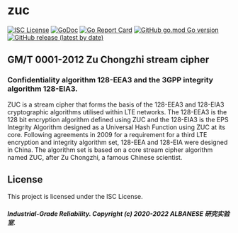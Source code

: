# zuc
[![ISC License](http://img.shields.io/badge/license-ISC-blue.svg)](https://github.com/pedroalbanese/edgetk/blob/master/LICENSE.md) 
[![GoDoc](https://godoc.org/github.com/pedroalbanese/edgetk?status.png)](http://godoc.org/github.com/pedroalbanese/edgetk)
[![Go Report Card](https://goreportcard.com/badge/github.com/pedroalbanese/edgetk)](https://goreportcard.com/report/github.com/pedroalbanese/edgetk)
[![GitHub go.mod Go version](https://img.shields.io/github/go-mod/go-version/pedroalbanese/edgetk)](https://golang.org)
[![GitHub release (latest by date)](https://img.shields.io/github/v/release/pedroalbanese/edgetk)](https://github.com/pedroalbanese/edgetk/releases)

## GM/T 0001-2012 Zu Chongzhi stream cipher 
### Confidentiality algorithm 128-EEA3 and the 3GPP integrity algorithm 128-EIA3.

ZUC is a stream cipher that forms the basis of the 128-EEA3 and 128-EIA3 cryptographic algorithms utilised within LTE networks. The 128-EEA3 is the 128 bit encryption algorithm defined using ZUC and the 128-EIA3 is the EPS Integrity Algorithm designed as a Universal Hash Function using ZUC at its core. Following agreements in 2009 for a requirement for a third LTE encryption and integrity algorithm set, 128-EEA and 128-EIA were designed in China. The algorithm set is based on a core stream cipher algorithm named ZUC, after Zu Chongzhi, a famous Chinese scientist.

## License

This project is licensed under the ISC License.
##### Industrial-Grade Reliability. Copyright (c) 2020-2022 ALBANESE 研究实验室.
